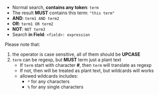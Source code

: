 + Normal search, **contains any token**: ``term``
+ The result **MUST** contains this term: ``"this term"``
+ **AND**: ``term1 AND term2``
+ **OR**: ``term1 OR term2``
+ **NOT**: ``NOT term3``
+ Search **in Field**: ``<field>: expression``

Please note that:

1. the operator is case sensitive, all of them should be **UPCASE**
2. ``term`` can be regexp, but **MUST** term just a plant text
   + If ``term`` start with character **#**, then ``term`` will translate as regexp
   + If not, then will be treated as plant text, but wildcards will works
   + allowed wildcards includes: 
      + ``*`` for any characters
      + ``%`` for any single characters 
